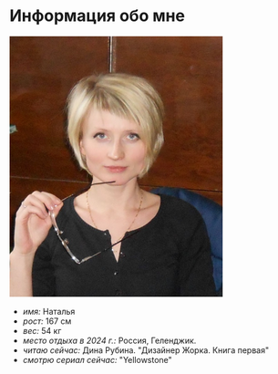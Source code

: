 # Информация обо мне
![Photo](https://github.com/ynataly321/git-2/blob/main/image/Photo.PNG)    
- *имя:* Наталья
- *рост:* 167 см
- *вес:* 54 кг
- *место отдыха в 2024 г.:* Россия, Геленджик.
- *читаю сейчас:* Дина Рубина. "Дизайнер Жорка. Книга первая"
- *смотрю сериал сейчас:* "Yellowstone"

